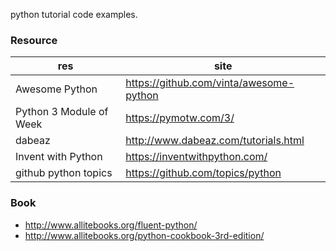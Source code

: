python tutorial code examples.

### Resource
res|site
---|----
Awesome Python|https://github.com/vinta/awesome-python
Python 3 Module of Week|https://pymotw.com/3/
dabeaz |http://www.dabeaz.com/tutorials.html
Invent with Python|https://inventwithpython.com/
github python topics|https://github.com/topics/python

### Book

* http://www.allitebooks.org/fluent-python/
* http://www.allitebooks.org/python-cookbook-3rd-edition/
